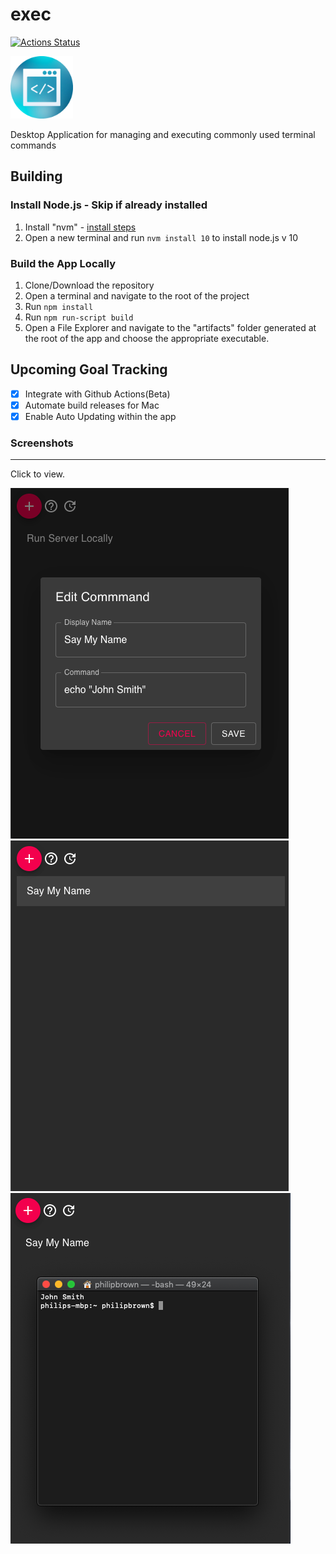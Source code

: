 # exec

[![Actions Status](https://github.com/pwbrown/exec/workflows/Build%20For%20Production/badge.svg)](https://github.com/pwbrown/exec/actions)

<img src="./resources/icon.png" width=100 height=100>

Desktop Application for managing and executing commonly used terminal commands

## Building

### Install Node.js - Skip if already installed
1. Install "nvm" - [install steps](https://github.com/nvm-sh/nvm#installation-and-update)
2. Open a new terminal and run `nvm install 10` to install node.js v 10

### Build the App Locally
1. Clone/Download the repository
2. Open a terminal and navigate to the root of the project
3. Run `npm install`
4. Run `npm run-script build`
5. Open a File Explorer and navigate to the "artifacts" folder generated at the root of the app and choose the appropriate executable.

## Upcoming Goal Tracking
- [x] Integrate with Github Actions(Beta)
- [x] Automate build releases for Mac
- [x] Enable Auto Updating within the app

### Screenshots

***

Click to view.

[![create command](./resources/screenshots/create-command.png)](./resources/screenshots/create-command.png)
[![command list](./resources/screenshots/command-list.png)](./resources/screenshots/command-list.png)
[![command executed](./resources/screenshots/command-executed.png)](./resources/screenshots/command-executed.png)